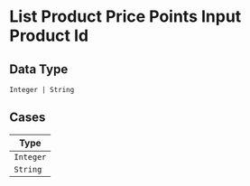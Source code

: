 
# List Product Price Points Input Product Id

## Data Type

`Integer | String`

## Cases

| Type |
|  --- |
| `Integer` |
| `String` |

